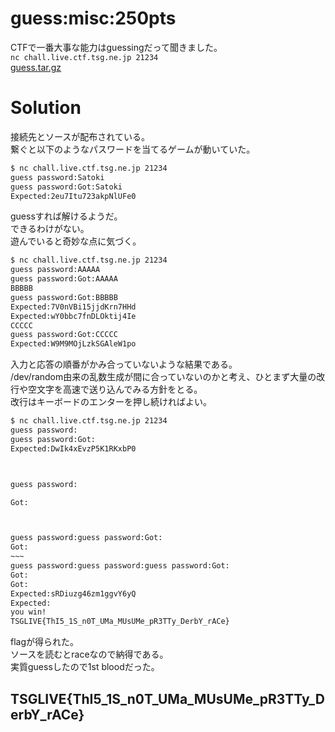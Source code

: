 # guess:misc:250pts
CTFで一番大事な能力はguessingだって聞きました。  
`nc chall.live.ctf.tsg.ne.jp 21234`  
[guess.tar.gz](guess.tar.gz)  

# Solution
接続先とソースが配布されている。  
繋ぐと以下のようなパスワードを当てるゲームが動いていた。  
```bash
$ nc chall.live.ctf.tsg.ne.jp 21234
guess password:Satoki
guess password:Got:Satoki
Expected:2eu7Itu723akpNlUFe0
```
guessすれば解けるようだ。  
できるわけがない。  
遊んでいると奇妙な点に気づく。  
```bash
$ nc chall.live.ctf.tsg.ne.jp 21234
guess password:AAAAA
guess password:Got:AAAAA
BBBBB
guess password:Got:BBBBB
Expected:7V0nVBi15jjdKrn7HHd
Expected:wY0bbc7fnDLOktij4Ie
CCCCC
guess password:Got:CCCCC
Expected:W9M9MOjLzkSGAleW1po
```
入力と応答の順番がかみ合っていないような結果である。  
/dev/random由来の乱数生成が間に合っていないのかと考え、ひとまず大量の改行や空文字を高速で送り込んでみる方針をとる。  
改行はキーボードのエンターを押し続ければよい。  
```bash
$ nc chall.live.ctf.tsg.ne.jp 21234
guess password:
guess password:Got:
Expected:DwIk4xEvzP5K1RKxbP0



guess password:

Got:



guess password:guess password:Got:
Got:
~~~
guess password:guess password:guess password:Got:
Got:
Got:
Expected:sRDiuzg46zm1ggvY6yQ
Expected:
you win!
TSGLIVE{ThI5_1S_n0T_UMa_MUsUMe_pR3TTy_DerbY_rACe}
```
flagが得られた。  
ソースを読むとraceなので納得である。  
実質guessしたので1st bloodだった。  

## TSGLIVE{ThI5_1S_n0T_UMa_MUsUMe_pR3TTy_DerbY_rACe}